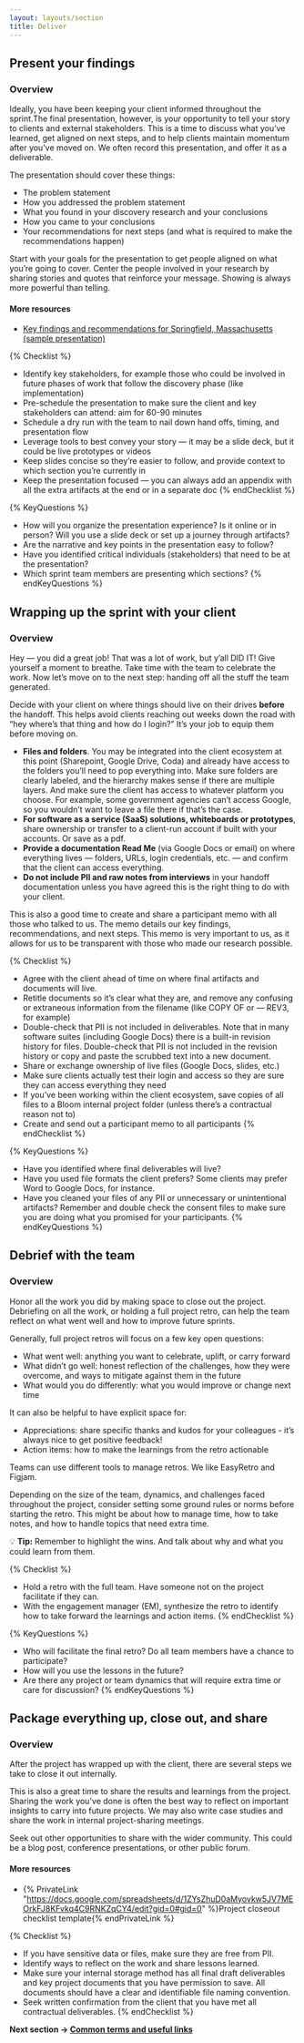 ```yaml
---
layout: layouts/section
title: Deliver
---
```


## Present your findings

### Overview

Ideally, you have been keeping your client informed throughout the sprint.The final presentation, however, is your opportunity to tell your story to clients and external stakeholders. This is a time to discuss what you’ve learned, get aligned on next steps, and to help clients maintain momentum after you've moved on. We often record this presentation, and offer it as a deliverable.

The presentation should cover these things:
- The problem statement
- How you addressed the problem statement
- What you found in your discovery research and your conclusions
- How you came to your conclusions
- Your recommendations for next steps (and what is required to make the recommendations happen)

Start with your goals for the presentation to get people aligned on what you’re going to cover. Center the people involved in your research by sharing stories and quotes that reinforce your message. Showing is always more powerful than telling.

#### More resources

- <a href="https://www.springfield-ma.gov/dr/fileadmin/community_dev/DR/Communication-Findings-and-Recommendations_2021.06.16.pdf" target="_blank" rel="noopener noreferrer">Key findings and recommendations for Springfield, Massachusetts (sample presentation)</a>

{% Checklist %}
- Identify key stakeholders, for example those who could be involved in future phases of work that follow the discovery phase (like implementation)
- Pre-schedule the presentation to make sure the client and key stakeholders can attend: aim for 60-90 minutes
- Schedule a dry run with the team to nail down hand offs, timing, and presentation flow
- Leverage tools to best convey your story — it may be a slide deck, but it could be live prototypes or videos
- Keep slides concise so they’re easier to follow, and provide context to which section you’re currently in
- Keep the presentation focused — you can always add an appendix with all the extra artifacts at the end or in a separate doc
{% endChecklist %}

{% KeyQuestions %}
- How will you organize the presentation experience? Is it online or in person? Will you use a slide deck or set up a journey through artifacts?
- Are the narrative and key points in the presentation easy to follow?
- Have you identified critical individuals (stakeholders) that need to be at the presentation?
- Which sprint team members are presenting which sections?
{% endKeyQuestions %}

## Wrapping up the sprint with your client

### Overview

Hey — you did a great job! That was a lot of work, but y’all DID IT! Give yourself a moment to breathe. Take time with the team to celebrate the work. Now let’s move on to the next step: handing off all the stuff the team generated.

Decide with your client on where things should live on their drives **before** the handoff. This helps avoid clients reaching out weeks down the road with “hey where’s that thing and how do I login?” It’s your job to equip them before moving on.

- **Files and folders**. You may be integrated into the client ecosystem at this point (Sharepoint, Google Drive, Coda) and already have access to the folders you’ll need to pop everything into. Make sure folders are clearly labeled, and the hierarchy makes sense if there are multiple layers. And make sure the client has access to whatever platform you choose. For example, some government agencies can’t access Google, so you wouldn’t want to leave a file there if that’s the case.
- **For software as a service (SaaS) solutions, whiteboards or prototypes**, share ownership or transfer to a client-run account if built with your accounts. Or save as a pdf.
- **Provide a documentation Read Me** (via Google Docs or email) on where everything lives — folders, URLs, login credentials, etc. — and confirm that the client can access everything.
- **Do not include PII and raw notes from interviews** in your handoff documentation unless you have agreed this is the right thing to do with your client.

This is also a good time to create and share a participant memo with all those who talked to us. The memo details our key findings, recommendations, and next steps. This memo is very important to us, as it allows for us to be transparent with those who made our research possible.

{% Checklist %}
- Agree with the client ahead of time on where final artifacts and documents will live.
- Retitle documents so it’s clear what they are, and remove any confusing or extraneous information from the filename (like COPY OF or — REV3, for example)
- Double-check that PII is not included in deliverables.  Note that in many software suites (including Google Docs) there is a built-in revision history for files. Double-check that PII is not included in the revision history or copy and paste the scrubbed text into a new document.
- Share or exchange ownership of live files (Google Docs, slides, etc.)
- Make sure clients actually test their login and access so they are sure they can access everything they need 
- If you’ve been working within the client ecosystem, save copies of all files to a Bloom internal project folder (unless there’s a contractual reason not to)
- Create and send out a participant memo to all participants
{% endChecklist %}

{% KeyQuestions %}
- Have you identified where final deliverables will live?
- Have you used file formats the client prefers? Some clients may prefer Word to Google Docs, for instance.
- Have you cleaned your files of any PII or unnecessary or unintentional artifacts? Remember and double check the consent files to make sure you are doing what you promised for your participants.
{% endKeyQuestions %}

## Debrief with the team

### Overview

Honor all the work you did by making space to close out the project. Debriefing on all the work, or holding a full project retro, can help the team reflect on what went well and how to improve future sprints.

Generally, full project retros will focus on a few key open questions: 
- What went well: anything you want to celebrate, uplift, or carry forward
- What didn’t go well: honest reflection of the challenges, how they were overcome, and ways to mitigate against them in the future
- What would you do differently: what you would improve or change next time

It can also be helpful to have explicit space for:
- Appreciations: share specific thanks and kudos for your colleagues - it’s always nice to get positive feedback!
- Action items: how to make the learnings from the retro actionable

Teams can use different tools to manage retros. We like EasyRetro and Figjam.

Depending on the size of the team, dynamics, and challenges faced throughout the project, consider setting some ground rules or norms before starting the retro. This might be about how to manage time, how to take notes, and how to handle topics that need extra time.

💡 **Tip:** Remember to highlight the wins. And talk about why and what you could learn from them.

{% Checklist %}
- Hold a retro with the full team. Have someone not on the project facilitate if they can.
- With the engagement manager (EM), synthesize the retro to identify how to take forward the learnings and action items.
{% endChecklist %}

{% KeyQuestions %}
- Who will facilitate the final retro? Do all team members have a chance to participate? 
- How will you use the lessons in the future?
- Are there any project or team dynamics that will require extra time or care for discussion?
{% endKeyQuestions %}

## Package everything up, close out, and share

### Overview

After the project has wrapped up with the client, there are several steps we take to close it out internally.

This is also a great time to share the results and learnings from the project. Sharing the work you've done is often the best way to reflect on important insights to carry into future projects. We may also write case studies and share the work in internal project-sharing meetings.

Seek out other opportunities to share with the wider community. This could be a blog post, conference presentations, or other public forum.

#### More resources

- {% PrivateLink "https://docs.google.com/spreadsheets/d/1ZYsZhuD0aMyovkw5JV7MEOrkFJ8KFvkq4C9RNKZqCY4/edit?gid=0#gid=0" %}Project closeout checklist template{% endPrivateLink %}

{% Checklist %}
- If you have sensitive data or files, make sure they are free from PII.
- Identify ways to reflect on the work and share lessons learned.
- Make sure your internal storage method has all final draft deliverables and key project documents that you have permission to save. All documents should have a clear and identifiable file naming convention.
- Seek written confirmation from the client that you have met all contractual deliverables.
{% endChecklist %}

**Next section → <a href="/sections/more-resources/"> Common terms and useful links </a>**
